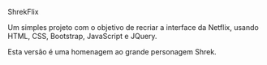 ShrekFlix

Um simples projeto com o objetivo de recriar a interface da Netflix, usando HTML, CSS, Bootstrap, JavaScript e JQuery.

Esta versão é uma homenagem ao grande personagem Shrek.
